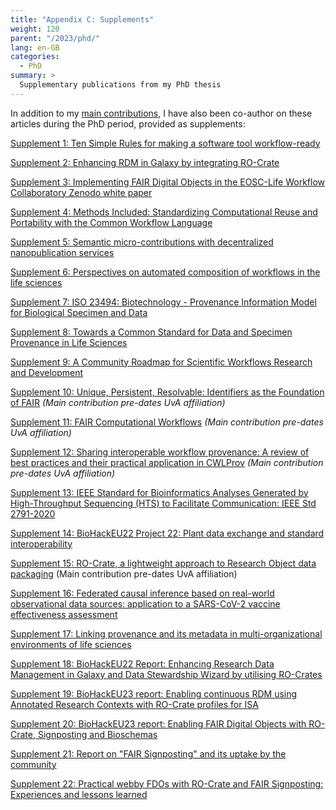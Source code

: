 ```yaml
---
title: "Appendix C: Supplements"
weight: 120
parent: "/2023/phd/"
lang: en-GB
categories:
  - PhD
summary: > 
  Supplementary publications from my PhD thesis
---
```



In addition to my [main contributions](../../../2022/phd/contributions/), I have also been co-author on these articles during the PhD period, provided as supplements:

[Supplement 1: Ten Simple Rules for making a software tool workflow-ready ](../../../2022/phd/10-simple-rules-for-workflow-tools/)

[Supplement 2: Enhancing RDM in Galaxy by integrating RO-Crate](../../../2022/phd/galaxy-ro-crate/)

[Supplement 3: Implementing FAIR Digital Objects in the EOSC-Life Workflow Collaboratory Zenodo white paper](../../../2021/phd/workflow-collaboratory/) 

[Supplement 4: Methods Included: Standardizing Computational Reuse and Portability with the Common Workflow Language](../../../2022/phd/methods-included/) 

[Supplement 5: Semantic micro-contributions with decentralized nanopublication services](../../../2021/phd/nanopub/) 

[Supplement 6: Perspectives on automated composition of workflows in the life sciences](https://doi.org/10.12688/f1000research.54159.1) 

[Supplement 7: ISO 23494: Biotechnology - Provenance Information Model for Biological Specimen and Data](../../../2021/phd/iso-23494-provenance/) 

[Supplement 8: Towards a Common Standard for Data and Specimen Provenance in Life Sciences](https://doi.org/10.5281/zenodo.5093125) 

[Supplement 9: A Community Roadmap for Scientific Workflows Research and Development](https://arxiv.org/pdf/2110.02168) 

[Supplement 10: Unique, Persistent, Resolvable: Identifiers as the Foundation of FAIR](https://doi.org/10.1162/dint_a_00025)  _(Main contribution pre-dates UvA affiliation)_

[Supplement 11: FAIR Computational Workflows](../../../2020/fair-computational-workflows/)  _(Main contribution pre-dates UvA affiliation)_

[Supplement 12: Sharing interoperable workflow provenance: A review of best practices and their practical application in CWLProv](../../../2019/cwlprov/)   _(Main contribution pre-dates UvA affiliation)_

[Supplement 13: IEEE Standard for Bioinformatics Analyses Generated by High-Throughput Sequencing (HTS) to Facilitate Communication: IEEE Std 2791-2020](https://www.research.manchester.ac.uk/portal/en/publications/ieee-2791(936de52b-ac53-4f0e-9927-77fd7073e88d).html) 

[Supplement 14: BioHackEU22 Project 22: Plant data exchange and standard interoperability](https://doi.org/10.37044/osf.io/c724r) 

[Supplement 15: RO-Crate, a lightweight approach to Research Object data packaging](../../../2019/phd/ro-crate/)  (Main contribution pre-dates UvA affiliation) 

[Supplement 16: Federated causal inference based on real-world observational data sources: application to a SARS-CoV-2 vaccine effectiveness assessment](../../../2023/phd/federated-causal-inference/) 

[Supplement 17: Linking provenance and its metadata in multi-organizational environments of life sciences](../../../2023/phd/linking-provenance/) 

[Supplement 18: BioHackEU22 Report: Enhancing Research Data Management in Galaxy and Data Stewardship Wizard by utilising RO-Crates](../../../2023/phd/enhancing-rdm-galaxy-dsw/) 

[Supplement 19: BioHackEU23 report: Enabling continuous RDM using Annotated Research Contexts with RO-Crate profiles for ISA](https://doi.org/10.37044/osf.io/7y2jh) 

[Supplement 20: BioHackEU23 report: Enabling FAIR Digital Objects with RO-Crate, Signposting and Bioschemas](../../../2024/enabling-fair-digital-objects/) 

[Supplement 21: Report on "FAIR Signposting" and its uptake by the community](../../../2024/signposting-report/) 

[Supplement 22: Practical webby FDOs with RO-Crate and FAIR Signposting: Experiences and lessons learned](../../../2024/webby-fdos/) 

